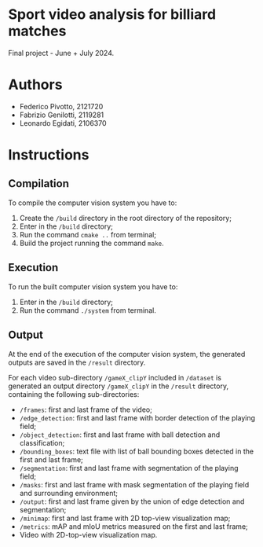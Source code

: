 # Sport video analysis for billiard matches
Final project - June + July 2024.

# Authors
- Federico Pivotto, 2121720
- Fabrizio Genilotti, 2119281
- Leonardo Egidati, 2106370

# Instructions

## Compilation
To compile the computer vision system you have to:
1. Create the `/build` directory in the root directory of the repository;
2. Enter in the `/build` directory;
3. Run the command `cmake ..` from terminal;
4. Build the project running the command `make`.

## Execution
To run the built computer vision system you have to:
1. Enter in the `/build` directory;
2. Run the command `./system` from terminal.

## Output
At the end of the execution of the computer vision system, the generated outputs are saved in the `/result` directory.

For each video sub-directory `/gameX_clipY` included in `/dataset` is generated an output directory `/gameX_clipY` in the `/result` directory, containing the following sub-directories:
- `/frames`: first and last frame of the video;
- `/edge_detection`: first and last frame with border detection of the playing field;
- `/object_detection`: first and last frame with ball detection and classification;
- `/bounding_boxes`: text file with list of ball bounding boxes detected in the first and last frame;
- `/segmentation`: first and last frame with segmentation of the playing field;
- `/masks`: first and last frame with mask segmentation of the playing field and surrounding environment;
- `/output`: first and last frame given by the union of edge detection and segmentation;
- `/minimap`: first and last frame with 2D top-view visualization map;
- `/metrics`: mAP and mIoU metrics measured on the first and last frame;
- Video with 2D-top-view visualization map.